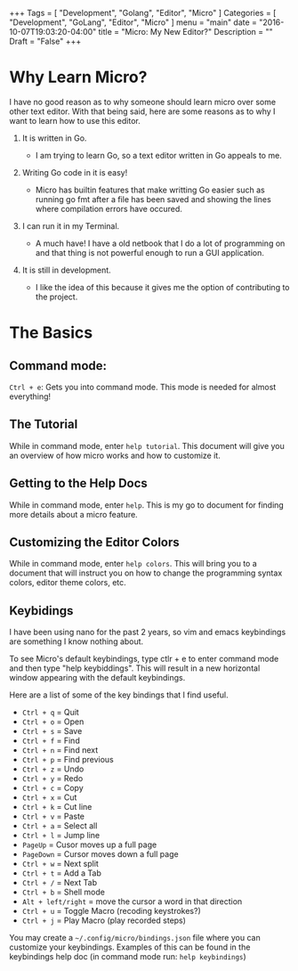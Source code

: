 +++
Tags = [
  "Development",
  "Golang",
  "Editor",
  "Micro"
]
Categories = [
  "Development",
  "GoLang",
  "Editor",
  "Micro"
]
menu = "main"
date = "2016-10-07T19:03:20-04:00"
title = "Micro: My New Editor?"
Description = ""
Draft = "False"
+++

Why Learn Micro?
===============
I have no good reason as to why someone should learn micro over some other text editor. With that being said, here are some reasons as to why I want to learn how to use this editor.

1. It is written in Go.
    - I am trying to learn Go, so a text editor written in Go appeals to me.

2. Writing Go code in it is easy!
    - Micro has builtin features that make writting Go easier such as running go fmt after a file has been saved and showing the lines where compilation errors have occured.

3. I can run it in my Terminal.
    - A much have! I have a old netbook that I do a lot of programming on and that thing is not powerful enough to run a GUI application.

4. It is still in development.
    - I like the idea of this because it gives me the option of contributing to the project.

The Basics
==========
Command mode:
------------
`Ctrl + e`: Gets you into command mode. This mode is needed for almost everything!

The Tutorial
------------
While in command mode, enter `help tutorial`. This document will give you an overview of how micro works and how to customize it.

Getting to the Help Docs
------------------------
While in command mode, enter `help`. This is my go to document for finding more details about a micro feature.

Customizing the Editor Colors
-----------------------------
While in command mode, enter `help colors`. This will bring you to a document that will instruct you on how to change the programming syntax colors, editor theme colors, etc.

Keybidings
----------
I have been using nano for the past 2 years, so vim and emacs keybindings are something I know nothing about.

To see Micro's default keybindings, type ctlr + e to enter command mode and then type "help keybiddings".
This will result in a new horizontal window appearing with the default keybindings.

Here are a list of some of the key bindings that I find useful.

- `Ctrl + q` = Quit
- `Ctrl + o` = Open
- `Ctrl + s` = Save
- `Ctrl + f` = Find
- `Ctrl + n` = Find next
- `Ctrl + p` = Find previous
- `Ctrl + z` = Undo
- `Ctrl + y` = Redo
- `Ctrl + c` = Copy
- `Ctrl + x` = Cut
- `Ctrl + k` = Cut line
- `Ctrl + v` = Paste
- `Ctrl + a` = Select all
- `Ctrl + l` = Jump line
- `PageUp` = Cusor moves up a full page
- `PageDown` = Cursor moves down a full page
- `Ctrl + w` = Next split
- `Ctrl + t` = Add a Tab
- `Ctrl + /` = Next Tab
- `Ctrl + b` = Shell mode
- `Alt + left/right` = move the cursor a word in that direction
- `Ctrl + u` = Toggle Macro (recoding keystrokes?)
- `Ctrl + j` = Play Macro (play recorded steps)

You may create a `~/.config/micro/bindings.json` file where you can customize your keybindings.
Examples of this can be found in the keybindings help doc (in command mode run: `help keybindings`)